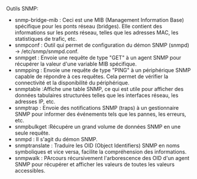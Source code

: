 Outils SNMP:
 - snmp-bridge-mib : Ceci est une MIB (Management Information Base) spécifique pour les ponts réseau (bridges). Elle contient des informations sur les ponts réseau, telles que les adresses MAC, les statistiques de trafic, etc.
 - snmpconf : Outil qui permet de configuration du démon SNMP (snmpd) -> /etc/snmp/snmpd.conf.
 - snmpget : Envoie une requête de type "GET" à un agent SNMP pour récupérer la valeur d'une variable MIB spécifique.
 - snmpping : Envoie une requête de type "PING" à un périphérique SNMP capable de répondre à ces requêtes. Cela permet de vérifier la connectivité et la disponibilité du périphérique.
 - snmptable :Affiche une table SNMP, ce qui est utile pour afficher des données tabulaires structurées telles que les interfaces réseau, les adresses IP, etc.
 - snmptrap : Envoie des notifications SNMP (traps) à un gestionnaire SNMP pour informer des événements tels que les pannes, les erreurs, etc.
 - snmpbulkget :Récupére un grand volume de données SNMP en une seule requête.
 - snmpd : Il s'agit du démon SNMP.
 - snmptranslate : Traduire les OID (Object Identifiers) SNMP en noms symboliques et vice versa, facilite la compréhension des informations.
 - snmpwalk : PArcours récursivement l'arborescence des OID d'un agent SNMP pour récupérer et afficher les valeurs de toutes les valeurs accessibles.
